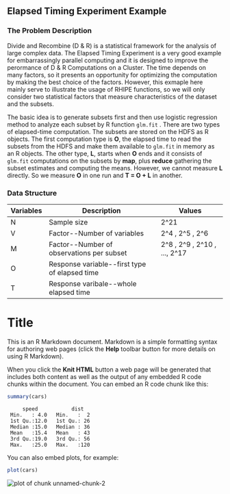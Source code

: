 ## Elapsed Timing Experiment Example ##

### The Problem Description  ###

Divide and Recombine (D & R) is a statistical framework for the analysis of large complex data. The Elapsed Timing Experiment is a very good example for embarrassingly parallel computing and it is designed to improve the perormance of D & R Computations on a Cluster. The time depends on many factors, so it presents an opportunity for optimizing the computation by making the best choice of the factors. However, this exmaple here mainly serve to illustrate the usage of RHIPE functions, so we will only consider two statistical factors that measure characteristics of the dataset and the subsets.

The basic idea is to generate subsets first and then use logistic regression method to analyze each subset by R function `glm.fit` . There are two types of elapsed-time computation. The subsets are stored on the HDFS as R objects. The first computation type is **O**, the elapsed time to read the subsets from the HDFS and make them available to `glm.fit` in memory as an R objects. The other type, **L**, starts when **O** ends and it consists of `glm.fit` computations on the subsets by **map**, plus **reduce** gathering the subset estimates and computing the means. However, we cannot measure **L** directly. So we measure **O** in one run and **T = O + L** in another.

### Data Structure ###
Variables | Description |Values 
--- | --- |---
N | Sample size | 2^21
V | Factor--Number of variables | 2^4 , 2^5 , 2^6
M | Factor--Number of observations per subset | 2^8 , 2^9 , 2^10 , ..., 2^17
O | Response variable--first type of elapsed time  |  
T | Response varibale--whole elapsed time |  





Title
========================================================

This is an R Markdown document. Markdown is a simple formatting syntax for authoring web pages (click the **Help** toolbar button for more details on using R Markdown).

When you click the **Knit HTML** button a web page will be generated that includes both content as well as the output of any embedded R code chunks within the document. You can embed an R code chunk like this:


```r
summary(cars)
```

```
     speed           dist    
 Min.   : 4.0   Min.   :  2  
 1st Qu.:12.0   1st Qu.: 26  
 Median :15.0   Median : 36  
 Mean   :15.4   Mean   : 43  
 3rd Qu.:19.0   3rd Qu.: 56  
 Max.   :25.0   Max.   :120  
```


You can also embed plots, for example:


```r
plot(cars)
```

![plot of chunk unnamed-chunk-2](figures/knitr/unnamed-chunk-2.png) 




